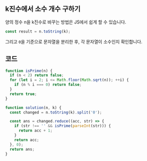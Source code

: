 ## k진수에서 소수 개수 구하기

양의 정수 n을 k진수로 바꾸는 방법은 JS에서 쉽게 할 수 있습니다.

```js
const result = n.toString(k);
```

그리고 `0`을 기준으로 문자열을 분리한 후, 각 문자열이 소수인지 확인합니다.

## 코드

```js
function isPrime(n) {
  if (n < 2) return false;
  for (let i = 2; i <= Math.floor(Math.sqrt(n)); ++i) {
    if (n % i === 0) return false;
  }
  return true;
}

function solution(n, k) {
  const changed = n.toString(k).split('0');

  const ans = changed.reduce((acc, str) => {
    if (str !== '' && isPrime(parseInt(str))) {
      return acc + 1;
    }
    return acc;
  }, 0);
  return ans;
}
```

